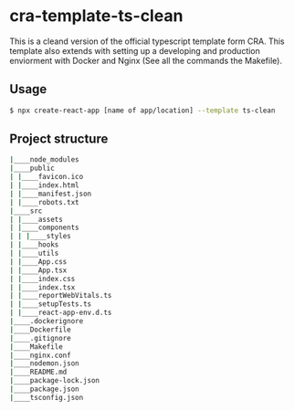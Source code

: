 # cra-template-ts-clean

This is a cleand version of the official typescript template form CRA. This template also extends with setting up a developing and production enviorment with Docker and Nginx (See all the commands the Makefile).

## Usage

```bash
$ npx create-react-app [name of app/location] --template ts-clean
```

## Project structure

```bash
|____node_modules
|____public
| |____favicon.ico
| |____index.html
| |____manifest.json
| |____robots.txt
|____src
| |____assets
| |____components
| | |____styles
| |____hooks
| |____utils
| |____App.css
| |____App.tsx
| |____index.css
| |____index.tsx
| |____reportWebVitals.ts
| |____setupTests.ts
| |____react-app-env.d.ts
|____.dockerignore
|____Dockerfile
|____.gitignore
|____Makefile
|____nginx.conf
|____nodemon.json
|____README.md
|____package-lock.json
|____package.json
|____tsconfig.json
```
